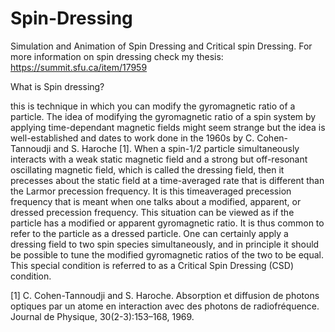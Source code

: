 # Spin-Dressing
Simulation and Animation of Spin Dressing and Critical spin Dressing. For more information on spin dressing check my thesis:
https://summit.sfu.ca/item/17959


What is Spin dressing?

this is technique in which you can modify the gyromagnetic ratio of a particle.
The idea of modifying the gyromagnetic ratio of a spin system by applying time-dependant
magnetic fields might seem strange but the idea is well-established and dates to work done
in the 1960s by C. Cohen-Tannoudji and S. Haroche [1]. When a spin-1/2 particle simultaneously
interacts with a weak static magnetic field and a strong but off-resonant oscillating
magnetic field, which is called the dressing field, then it precesses about the static field at
a time-averaged rate that is different than the Larmor precession frequency. It is this timeaveraged
precession frequency that is meant when one talks about a modified, apparent, or
dressed precession frequency. This situation can be viewed as if the particle has a modified
or apparent gyromagnetic ratio. It is thus common to refer to the particle as a dressed
particle. One can certainly apply a dressing field to two spin species simultaneously, and
in principle it should be possible to tune the modified gyromagnetic ratios of the two to be
equal. This special condition is referred to as a Critical Spin Dressing (CSD) condition.

[1] C. Cohen-Tannoudji and S. Haroche. Absorption et diffusion de photons optiques par
un atome en interaction avec des photons de radiofréquence. Journal de Physique,
30(2-3):153–168, 1969.


